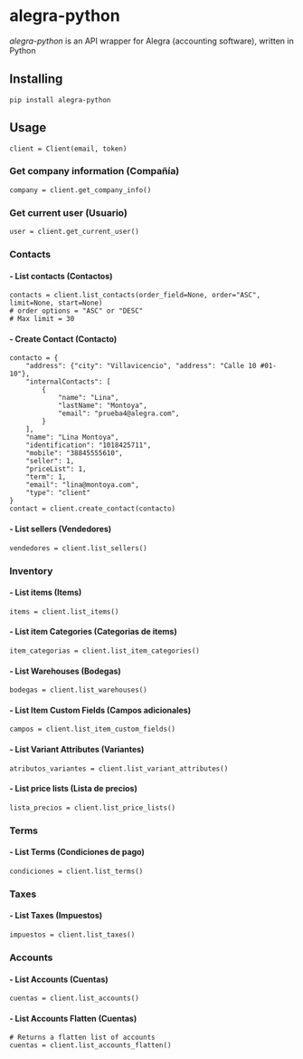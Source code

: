 # alegra-python

*alegra-python* is an API wrapper for Alegra (accounting software), written in Python

## Installing
```
pip install alegra-python
```
## Usage
```
client = Client(email, token)
```
### Get company information (Compañía)
```
company = client.get_company_info()
```
### Get current user (Usuario)
```
user = client.get_current_user()
```
### Contacts
#### - List contacts (Contactos)
```
contacts = client.list_contacts(order_field=None, order="ASC", limit=None, start=None)
# order options = "ASC" or "DESC"
# Max limit = 30
```
#### - Create Contact (Contacto)
```
contacto = {
    "address": {"city": "Villavicencio", "address": "Calle 10 #01-10"},
    "internalContacts": [
        {
            "name": "Lina",
            "lastName": "Montoya",
            "email": "prueba4@alegra.com",
        }
    ],
    "name": "Lina Montoya",
    "identification": "1018425711",
    "mobile": "38845555610",
    "seller": 1,
    "priceList": 1,
    "term": 1,
    "email": "lina@montoya.com",
    "type": "client"
}
contact = client.create_contact(contacto)
```
#### - List sellers (Vendedores)
```
vendedores = client.list_sellers()
```
### Inventory
#### - List items (Items)
```
items = client.list_items()
```
#### - List item Categories (Categorias de items)
```
item_categorias = client.list_item_categories()
```
#### - List Warehouses (Bodegas)
```
bodegas = client.list_warehouses()
```
#### - List Item Custom Fields (Campos adicionales)
```
campos = client.list_item_custom_fields()
```
#### - List Variant Attributes (Variantes)
```
atributos_variantes = client.list_variant_attributes()
```
#### - List price lists (Lista de precios)
```
lista_precios = client.list_price_lists()
```
### Terms
#### - List Terms (Condiciones de pago)
```
condiciones = client.list_terms()
```
### Taxes
#### - List Taxes (Impuestos)
```
impuestos = client.list_taxes()
```
### Accounts
#### - List Accounts (Cuentas)
```
cuentas = client.list_accounts()
```
#### - List Accounts Flatten (Cuentas)
```
# Returns a flatten list of accounts
cuentas = client.list_accounts_flatten()
```